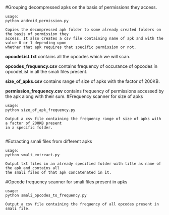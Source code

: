 #Grouping decompressed apks on the basis of permissions they access.
```
usage:
python android_permission.py

Copies the decompressed apk folder to some already created folders on the basis of permission they
access. It also creates a csv file containing name of apk and with the value 0 or 1 depending upon
whether that apk requires that specific permission or not.

```
**opcodeList.txt** contains all the opcodes which we will scan.                                       

**opcodes_frequency.csv** contains frequency of occurance of opcodes in opcodeList in all the smali files present.  

**size_of_apks.csv** contains range of size of apks with the factor of 200KB.

**permission_frequency.csv** contains frequency of permissions accessed by the apk along with their sum.
#Frequency scanner for size of apks
```
usage:
python size_of_apk_frequency.py

Output a csv file containing the frequency range of size of apks with a factor of 200KB present
in a specific folder.


```
#Extracting smali files from different apks
```
usage:
python smali_extreact.py

Output txt files in an already specified folder with title as name of the apk and contains all 
the smali files of that apk concatenated in it.

```
#Opcode frequency scanner for smali files present in apks

```
usage:
python smali_opcodes_to_frequency.py

Output a csv file containing the frequency of all opcodes present in smali file.

```
